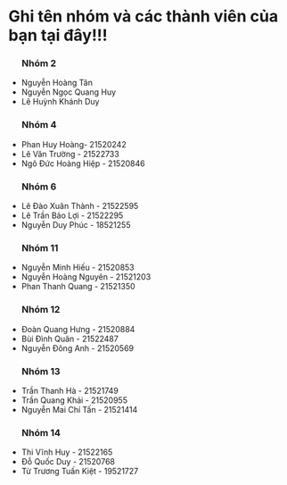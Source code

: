 # Ghi tên nhóm và các thành viên của bạn tại đây!!!
<ul>
  <h3><b> Nhóm 2 </b></h3>
  <li> Nguyễn Hoàng Tân </li>
  <li> Nguyễn Ngọc Quang Huy </li>
  <li> Lê Huỳnh Khánh Duy</li>
  <h3><b> Nhóm 4 </b></h3>
  <li> Phan Huy Hoàng- 21520242 </li>
  <li> Lê Văn Trường - 21522733 </li>
  <li> Ngô Đức Hoàng Hiệp - 21520846 </li>
  <h3><b> Nhóm 6 </b></h3>
  <li> Lê Đào Xuân Thành - 21522595 </li>
  <li> Lê Trần Bảo Lợi - 21522295 </li>
  <li> Nguyễn Duy Phúc - 18521255 </li>
  <h3><b> Nhóm 11 </b></h3>
  <li> Nguyễn Minh Hiếu - 21520853 </li>
  <li> Nguyễn Hoàng Nguyên - 21521203 </li>
  <li> Phan Thanh Quang - 21521350 </li>
  <h3><b> Nhóm 12 </b></h3>
  <li> Đoàn Quang Hưng - 21520884 </li>
  <li> Bùi Đình Quân - 21522487 </li>
  <li> Nguyễn Đông Anh - 21520569 </li>
  <h3><b> Nhóm 13 </b></h3>
  <li> Trần Thanh Hà - 21521749 </li>
  <li> Trần Quang Khải - 21520955 </li>
  <li> Nguyễn Mai Chí Tấn - 21521414 </li>
  <h3><b> Nhóm 14 </b></h3>
  <li> Thi Vĩnh Huy - 21522165 </li>
  <li> Đỗ Quốc Duy - 21520768 </li>
  <li> Từ Trương Tuấn Kiệt - 19521727 </li>
</ul>
